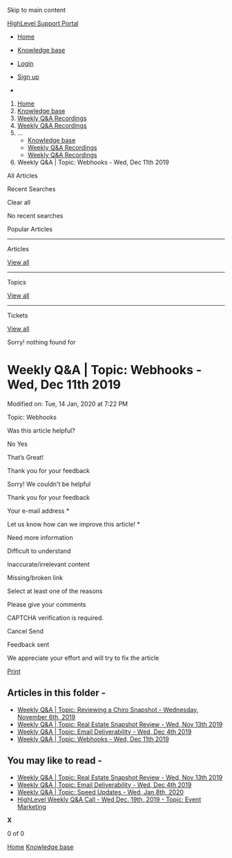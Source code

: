 Skip to main content

[ HighLevel Support Portal ](https://help.gohighlevel.com)

  * [ Home ](/support/home)
  * [ Knowledge base ](/support/solutions)

  * [Login](/support/login)
  * [Sign up](/support/signup)
  * 

  1. [Home](/support/home)
  2. [Knowledge base](/support/solutions)
  3. [Weekly Q&A Recordings](/support/solutions/48000449592)
  4. [Weekly Q&A Recordings](/support/solutions/folders/48000666026)
  5. ... 
     * [Knowledge base](/support/solutions)
     * [Weekly Q&A Recordings](/support/solutions/48000449592)
     * [Weekly Q&A Recordings](/support/solutions/folders/48000666026)
  6. Weekly Q&A | Topic: Webhooks - Wed, Dec 11th 2019

All  Articles 

Recent Searches

Clear all

No recent searches

Popular Articles

* * *

Articles

[View all](/support/search/solutions)

* * *

Topics

[View all](/support/search/topics)

* * *

Tickets

[View all](/support/search/tickets)

Sorry! nothing found for   

# Weekly Q&A | Topic: Webhooks - Wed, Dec 11th 2019

Modified on: Tue, 14 Jan, 2020 at 7:22 PM

Topic: Webhooks

Was this article helpful?

No  Yes 

That’s Great!

Thank you for your feedback

Sorry! We couldn't be helpful

Thank you for your feedback

Your e-mail address *

Let us know how can we improve this article! *

Need more information 

Difficult to understand 

Inaccurate/irrelevant content 

Missing/broken link 

Select at least one of the reasons 

Please give your comments 

CAPTCHA verification is required. 

Cancel  Send 

Feedback sent

We appreciate your effort and will try to fix the article

[Print](javascript:print\(\))

## Articles in this folder -

  * [Weekly Q&A | Topic: Reviewing a Chiro Snapshot - Wednesday, November 6th, 2019](/support/solutions/articles/48000980334-weekly-q-a-topic-reviewing-a-chiro-snapshot-wednesday-november-6th-2019)
  * [Weekly Q&A | Topic: Real Estate Snapshot Review - Wed, Nov 13th 2019](/support/solutions/articles/48000980335-weekly-q-a-topic-real-estate-snapshot-review-wed-nov-13th-2019)
  * [Weekly Q&A | Topic: Email Deliverability - Wed, Dec 4th 2019](/support/solutions/articles/48000980337-weekly-q-a-topic-email-deliverability-wed-dec-4th-2019)
  * [Weekly Q&A | Topic: Webhooks - Wed, Dec 11th 2019](/support/solutions/articles/48000980339-weekly-q-a-topic-webhooks-wed-dec-11th-2019)

## You may like to read -

  * [Weekly Q&A | Topic: Real Estate Snapshot Review - Wed, Nov 13th 2019](/support/solutions/articles/48000980335-weekly-q-a-topic-real-estate-snapshot-review-wed-nov-13th-2019)
  * [Weekly Q&A | Topic: Email Deliverability - Wed, Dec 4th 2019](/support/solutions/articles/48000980337-weekly-q-a-topic-email-deliverability-wed-dec-4th-2019)
  * [Weekly Q&A | Topic: Speed Updates - Wed, Jan 8th, 2020](/support/solutions/articles/48000982490-weekly-q-a-topic-speed-updates-wed-jan-8th-2020)
  * [HighLevel Weekly Q&A Call - Wed Dec. 19th, 2019 - Topic: Event Marketing](/support/solutions/articles/48000986311-highlevel-weekly-q-a-call-wed-dec-19th-2019-topic-event-marketing)

**X**

0 of 0 []()

[Home](/support/home) [Knowledge base](/support/solutions)
